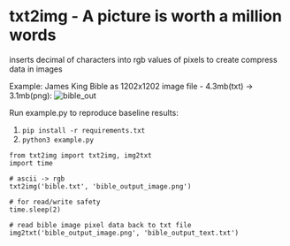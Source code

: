 # txt2img - A picture is worth a million words
inserts decimal of characters into rgb values of pixels to create compress data in images

Example:
James King Bible as 1202x1202 image file - 4.3mb(txt) -> 3.1mb(png):
![bible_out](https://github.com/user-attachments/assets/18906f9d-1570-4b77-8696-3dffa8c7536a)

Run example.py to reproduce baseline results:
1. ```pip install -r requirements.txt```
2. ```python3 example.py```

```
from txt2img import txt2img, img2txt
import time

# ascii -> rgb
txt2img('bible.txt', 'bible_output_image.png')

# for read/write safety
time.sleep(2)

# read bible image pixel data back to txt file
img2txt('bible_output_image.png', 'bible_output_text.txt')
```
